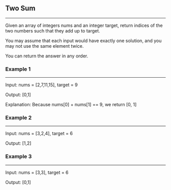 ## Two Sum

---
Given an array of integers nums and an integer target, return indices of the two numbers such that they add up to target.

You may assume that each input would have exactly one solution, and you may not use the same element twice.

You can return the answer in any order.

### Example 1

---

Input: nums = [2,7,11,15], target = 9

Output: [0,1]

Explanation: Because nums[0] + nums[1] == 9, we return [0, 1]

### Example 2 

---

Input: nums = [3,2,4], target = 6

Output: [1,2]

### Example 3 

---

Input: nums = [3,3], target = 6

Output: [0,1]



